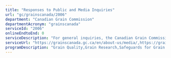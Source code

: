 ```yaml
---
title: "Responses to Public and Media Inquiries"
url: "gc/grainscanada/2006"
department: "Canadian Grain Commission"
departmentAcronym: "grainscanada"
serviceId: "2006"
onlineEndtoEnd: 0
serviceDescription: "For general inquiries, the Canadian Grain Commission will direct the inquiry or comment to the appropriate person. Media inquiries or interview requests are sent to one of the Canadian Grain Commission’s media contacts."
serviceUrl: "https://grainscanada.gc.ca/en/about-us/media/,https://grainscanada.gc.ca/en/about-us/contact-us/"
programDescription: "Grain Quality,Grain Research,Safeguards for Grain Farmers"
---
```


